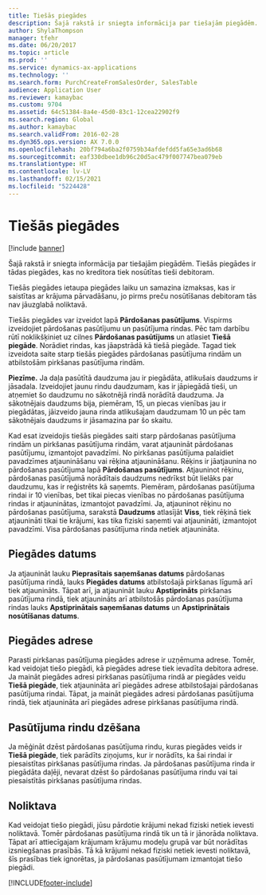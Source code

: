 ```yaml
---
title: Tiešās piegādes
description: Šajā rakstā ir sniegta informācija par tiešajām piegādēm. Tiešās piegādes ir tādas piegādes, kas no kreditora tiek nosūtītas tieši debitoram.
author: ShylaThompson
manager: tfehr
ms.date: 06/20/2017
ms.topic: article
ms.prod: ''
ms.service: dynamics-ax-applications
ms.technology: ''
ms.search.form: PurchCreateFromSalesOrder, SalesTable
audience: Application User
ms.reviewer: kamaybac
ms.custom: 9704
ms.assetid: 64c51384-8a4e-45d0-83c1-12cea22902f9
ms.search.region: Global
ms.author: kamaybac
ms.search.validFrom: 2016-02-28
ms.dyn365.ops.version: AX 7.0.0
ms.openlocfilehash: 20bf794a6ba2f0759b34afdefdd5fa65e3ad6b68
ms.sourcegitcommit: eaf330dbee1db96c20d5ac479f007747bea079eb
ms.translationtype: HT
ms.contentlocale: lv-LV
ms.lasthandoff: 02/15/2021
ms.locfileid: "5224428"
---
```

# <a name="direct-deliveries"></a>Tiešās piegādes

[!include [banner](../includes/banner.md)]

Šajā rakstā ir sniegta informācija par tiešajām piegādēm. Tiešās piegādes ir tādas piegādes, kas no kreditora tiek nosūtītas tieši debitoram.

Tiešās piegādes ietaupa piegādes laiku un samazina izmaksas, kas ir saistītas ar krājuma pārvadāšanu, jo pirms preču nosūtīšanas debitoram tās nav jāuzglabā noliktavā.  

Tiešās piegādes var izveidot lapā **Pārdošanas pasūtījums**. Vispirms izveidojiet pārdošanas pasūtījumu un pasūtījuma rindas. Pēc tam darbību rūtī noklikšķiniet uz cilnes **Pārdošanas pasūtījums** un atlasiet **Tiešā piegāde**. Norādiet rindas, kas jāapstrādā kā tiešā piegāde. Tagad tiek izveidota saite starp tiešās piegādes pārdošanas pasūtījuma rindām un atbilstošām pirkšanas pasūtījuma rindām.  

**Piezīme.** Ja daļa pasūtītā daudzuma jau ir piegādāta, atlikušais daudzums ir jāsadala. Izveidojiet jaunu rindu daudzumam, kas ir jāpiegādā tieši, un atņemiet šo daudzumu no sākotnējā rindā norādītā daudzuma. Ja sākotnējais daudzums bija, piemēram, 15, un piecas vienības jau ir piegādātas, jāizveido jauna rinda atlikušajam daudzumam 10 un pēc tam sākotnējais daudzums ir jāsamazina par šo skaitu.  

Kad esat izveidojis tiešās piegādes saiti starp pārdošanas pasūtījuma rindām un pirkšanas pasūtījuma rindām, varat atjaunināt pārdošanas pasūtījumu, izmantojot pavadzīmi. No pirkšanas pasūtījuma palaidiet pavadzīmes atjaunināšanu vai rēķina atjaunināšanu. Rēķins ir jāatjaunina no pārdošanas pasūtījuma lapā **Pārdošanas pasūtījums**. Atjauninot rēķinu, pārdošanas pasūtījumā norādītais daudzums nedrīkst būt lielāks par daudzumu, kas ir reģistrēts kā saņemts. Piemēram, pārdošanas pasūtījuma rindai ir 10 vienības, bet tikai piecas vienības no pārdošanas pasūtījuma rindas ir atjauninātas, izmantojot pavadzīmi. Ja, atjauninot rēķinu no pārdošanas pasūtījuma, sarakstā **Daudzums** atlasījāt **Viss**, tiek rēķinā tiek atjaunināti tikai tie krājumi, kas tika fiziski saņemti vai atjaunināti, izmantojot pavadzīmi. Visa pārdošanas pasūtījuma rinda netiek atjaunināta.

## <a name="delivery-date"></a>Piegādes datums
Ja atjaunināt lauku **Pieprasītais saņemšanas datums** pārdošanas pasūtījuma rindā, lauks **Piegādes datums** atbilstošajā pirkšanas līgumā arī tiek atjaunināts. Tāpat arī, ja atjaunināt lauku **Apstiprināts** pirkšanas pasūtījuma rindā, tiek atjaunināts arī atbilstošās pārdošanas pasūtījuma rindas lauks **Apstiprinātais saņemšanas datums** un **Apstiprinātais nosūtīšanas datums**.

## <a name="delivery-address"></a>Piegādes adrese
Parasti pirkšanas pasūtījuma piegādes adrese ir uzņēmuma adrese. Tomēr, kad veidojat tiešo piegādi, kā piegādes adrese tiek ievadīta debitora adrese. Ja maināt piegādes adresi pirkšanas pasūtījuma rindā ar piegādes veidu **Tiešā piegāde**, tiek atjaunināta arī piegādes adrese atbilstošajai pārdošanas pasūtījuma rindai. Tāpat, ja maināt piegādes adresi pārdošanas pasūtījuma rindā, tiek atjaunināta arī piegādes adrese pirkšanas pasūtījuma rindā.

## <a name="deleting-order-lines"></a>Pasūtījuma rindu dzēšana
Ja mēģināt dzēst pārdošanas pasūtījuma rindu, kuras piegādes veids ir **Tiešā piegāde**, tiek parādīts ziņojums, kur ir norādīts, ka šai rindai ir piesaistītas pirkšanas pasūtījuma rindas. Ja pārdošanas pasūtījuma rinda ir piegādāta daļēji, nevarat dzēst šo pārdošanas pasūtījuma rindu vai tai piesaistītās pirkšanas pasūtījuma rindas.

## <a name="warehouse"></a>Noliktava
Kad veidojat tiešo piegādi, jūsu pārdotie krājumi nekad fiziski netiek ievesti noliktavā. Tomēr pārdošanas pasūtījuma rindā tik un tā ir jānorāda noliktava. Tāpat arī attiecīgajam krājumam krājumu modeļu grupā var būt norādītas izsniegšanas prasībās. Tā kā krājumi nekad fiziski netiek ievesti noliktavā, šīs prasības tiek ignorētas, ja pārdošanas pasūtījumam izmantojat tiešo piegādi.





[!INCLUDE[footer-include](../../includes/footer-banner.md)]